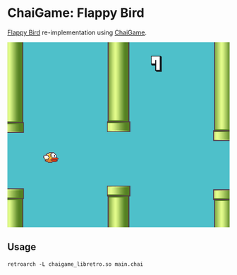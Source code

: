 # ChaiGame: Flappy Bird

[Flappy Bird](https://en.wikipedia.org/wiki/Flappy_Bird) re-implementation using [ChaiGame](https://github.com/robloach/chaigame).

![Flappy Bird Screenshot](screenshot.png)

## Usage

```
retroarch -L chaigame_libretro.so main.chai
```
